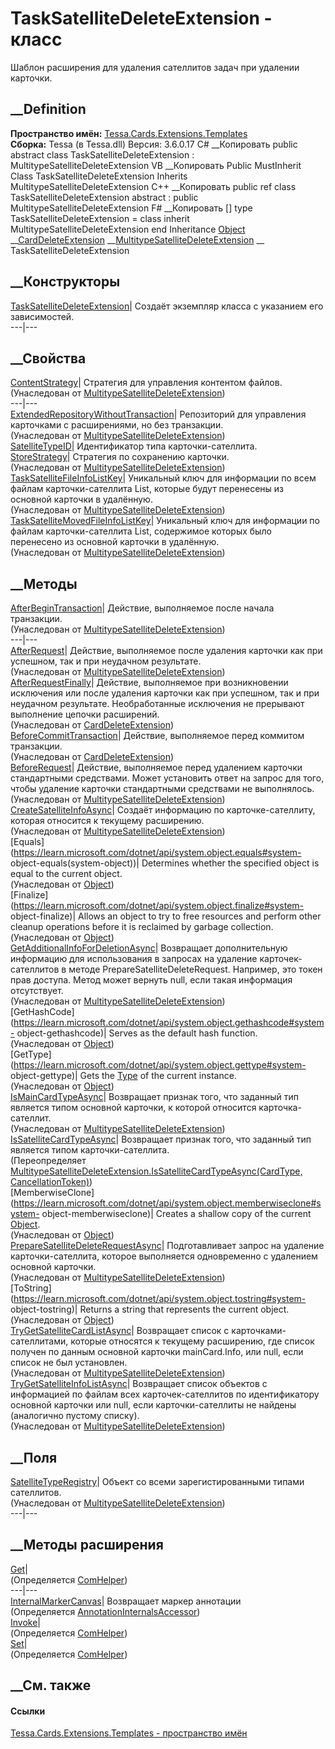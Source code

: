 # TaskSatelliteDeleteExtension - класс
Шаблон расширения для удаления сателлитов задач при удалении карточки.
## __Definition
 **Пространство имён:**
[Tessa.Cards.Extensions.Templates](N_Tessa_Cards_Extensions_Templates.htm)  
 **Сборка:** Tessa (в Tessa.dll) Версия: 3.6.0.17
C# __Копировать
     public abstract class TaskSatelliteDeleteExtension : MultitypeSatelliteDeleteExtension
VB __Копировать
     Public MustInherit Class TaskSatelliteDeleteExtension
    	Inherits MultitypeSatelliteDeleteExtension
C++ __Копировать
     public ref class TaskSatelliteDeleteExtension abstract : public MultitypeSatelliteDeleteExtension
F# __Копировать
     [<AbstractClassAttribute>]
    type TaskSatelliteDeleteExtension = 
        class
            inherit MultitypeSatelliteDeleteExtension
        end
Inheritance
    [Object](https://learn.microsoft.com/dotnet/api/system.object) __[CardDeleteExtension](T_Tessa_Cards_Extensions_CardDeleteExtension.htm) __[MultitypeSatelliteDeleteExtension](T_Tessa_Cards_Extensions_Templates_MultitypeSatelliteDeleteExtension.htm) __ TaskSatelliteDeleteExtension
##  __Конструкторы
[TaskSatelliteDeleteExtension](M_Tessa_Cards_Extensions_Templates_TaskSatelliteDeleteExtension__ctor.htm)|
Создаёт экземпляр класса с указанием его зависимостей.  
---|---  
## __Свойства
[ContentStrategy](P_Tessa_Cards_Extensions_Templates_MultitypeSatelliteDeleteExtension_ContentStrategy.htm)|
Стратегия для управления контентом файлов.  
(Унаследован от
[MultitypeSatelliteDeleteExtension](T_Tessa_Cards_Extensions_Templates_MultitypeSatelliteDeleteExtension.htm))  
---|---  
[ExtendedRepositoryWithoutTransaction](P_Tessa_Cards_Extensions_Templates_MultitypeSatelliteDeleteExtension_ExtendedRepositoryWithoutTransaction.htm)|
Репозиторий для управления карточками с расширениями, но без транзакции.  
(Унаследован от
[MultitypeSatelliteDeleteExtension](T_Tessa_Cards_Extensions_Templates_MultitypeSatelliteDeleteExtension.htm))  
[SatelliteTypeID](P_Tessa_Cards_Extensions_Templates_TaskSatelliteDeleteExtension_SatelliteTypeID.htm)|
Идентификатор типа карточки-сателлита.  
[StoreStrategy](P_Tessa_Cards_Extensions_Templates_MultitypeSatelliteDeleteExtension_StoreStrategy.htm)|
Стратегия по сохранению карточки.  
(Унаследован от
[MultitypeSatelliteDeleteExtension](T_Tessa_Cards_Extensions_Templates_MultitypeSatelliteDeleteExtension.htm))  
[TaskSatelliteFileInfoListKey](P_Tessa_Cards_Extensions_Templates_MultitypeSatelliteDeleteExtension_TaskSatelliteFileInfoListKey.htm)|
Уникальный ключ для информации по всем файлам карточки-сателлита
List<SatelliteInfo>, которые будут перенесены из основной карточки в
удалённую.  
(Унаследован от
[MultitypeSatelliteDeleteExtension](T_Tessa_Cards_Extensions_Templates_MultitypeSatelliteDeleteExtension.htm))  
[TaskSatelliteMovedFileInfoListKey](P_Tessa_Cards_Extensions_Templates_MultitypeSatelliteDeleteExtension_TaskSatelliteMovedFileInfoListKey.htm)|
Уникальный ключ для информации по файлам карточки-сателлита
List<SatelliteInfo>, содержимое которых было перенесено из основной карточки в
удалённую.  
(Унаследован от
[MultitypeSatelliteDeleteExtension](T_Tessa_Cards_Extensions_Templates_MultitypeSatelliteDeleteExtension.htm))  
##  __Методы
[AfterBeginTransaction](M_Tessa_Cards_Extensions_Templates_MultitypeSatelliteDeleteExtension_AfterBeginTransaction.htm)|
Действие, выполняемое после начала транзакции.  
(Унаследован от
[MultitypeSatelliteDeleteExtension](T_Tessa_Cards_Extensions_Templates_MultitypeSatelliteDeleteExtension.htm))  
---|---  
[AfterRequest](M_Tessa_Cards_Extensions_Templates_MultitypeSatelliteDeleteExtension_AfterRequest.htm)|
Действие, выполняемое после удаления карточки как при успешном, так и при
неудачном результате.  
(Унаследован от
[MultitypeSatelliteDeleteExtension](T_Tessa_Cards_Extensions_Templates_MultitypeSatelliteDeleteExtension.htm))  
[AfterRequestFinally](M_Tessa_Cards_Extensions_CardDeleteExtension_AfterRequestFinally.htm)|
Действие, выполняемое при возникновении исключения или после удаления карточки
как при успешном, так и при неудачном результате. Необработанные исключения не
прерывают выполнение цепочки расширений.  
(Унаследован от
[CardDeleteExtension](T_Tessa_Cards_Extensions_CardDeleteExtension.htm))  
[BeforeCommitTransaction](M_Tessa_Cards_Extensions_CardDeleteExtension_BeforeCommitTransaction.htm)|
Действие, выполняемое перед коммитом транзакции.  
(Унаследован от
[CardDeleteExtension](T_Tessa_Cards_Extensions_CardDeleteExtension.htm))  
[BeforeRequest](M_Tessa_Cards_Extensions_Templates_MultitypeSatelliteDeleteExtension_BeforeRequest.htm)|
Действие, выполняемое перед удалением карточки стандартными средствами. Может
установить ответ на запрос для того, чтобы удаление карточки стандартными
средствами не выполнялось.  
(Унаследован от
[MultitypeSatelliteDeleteExtension](T_Tessa_Cards_Extensions_Templates_MultitypeSatelliteDeleteExtension.htm))  
[CreateSatelliteInfoAsync](M_Tessa_Cards_Extensions_Templates_MultitypeSatelliteDeleteExtension_CreateSatelliteInfoAsync.htm)|
Создаёт информацию по карточке-сателлиту, которая относится к текущему
расширению.  
(Унаследован от
[MultitypeSatelliteDeleteExtension](T_Tessa_Cards_Extensions_Templates_MultitypeSatelliteDeleteExtension.htm))  
[Equals](https://learn.microsoft.com/dotnet/api/system.object.equals#system-
object-equals\(system-object\))| Determines whether the specified object is
equal to the current object.  
(Унаследован от
[Object](https://learn.microsoft.com/dotnet/api/system.object))  
[Finalize](https://learn.microsoft.com/dotnet/api/system.object.finalize#system-
object-finalize)| Allows an object to try to free resources and perform other
cleanup operations before it is reclaimed by garbage collection.  
(Унаследован от
[Object](https://learn.microsoft.com/dotnet/api/system.object))  
[GetAdditionalInfoForDeletionAsync](M_Tessa_Cards_Extensions_Templates_MultitypeSatelliteDeleteExtension_GetAdditionalInfoForDeletionAsync.htm)|
Возвращает дополнительную информацию для использования в запросах на удаление
карточек-сателлитов в методе PrepareSatelliteDeleteRequest. Например, это
токен прав доступа. Метод может вернуть null, если такая информация
отсутствует.  
(Унаследован от
[MultitypeSatelliteDeleteExtension](T_Tessa_Cards_Extensions_Templates_MultitypeSatelliteDeleteExtension.htm))  
[GetHashCode](https://learn.microsoft.com/dotnet/api/system.object.gethashcode#system-
object-gethashcode)| Serves as the default hash function.  
(Унаследован от
[Object](https://learn.microsoft.com/dotnet/api/system.object))  
[GetType](https://learn.microsoft.com/dotnet/api/system.object.gettype#system-
object-gettype)| Gets the
[Type](https://learn.microsoft.com/dotnet/api/system.type) of the current
instance.  
(Унаследован от
[Object](https://learn.microsoft.com/dotnet/api/system.object))  
[IsMainCardTypeAsync](M_Tessa_Cards_Extensions_Templates_MultitypeSatelliteDeleteExtension_IsMainCardTypeAsync.htm)|
Возвращает признак того, что заданный тип является типом основной карточки, к
которой относится карточка-сателлит.  
(Унаследован от
[MultitypeSatelliteDeleteExtension](T_Tessa_Cards_Extensions_Templates_MultitypeSatelliteDeleteExtension.htm))  
[IsSatelliteCardTypeAsync](M_Tessa_Cards_Extensions_Templates_TaskSatelliteDeleteExtension_IsSatelliteCardTypeAsync.htm)|
Возвращает признак того, что заданный тип является типом карточки-сателлита.  
(Переопределяет
[MultitypeSatelliteDeleteExtension.IsSatelliteCardTypeAsync(CardType,
CancellationToken)](M_Tessa_Cards_Extensions_Templates_MultitypeSatelliteDeleteExtension_IsSatelliteCardTypeAsync.htm))  
[MemberwiseClone](https://learn.microsoft.com/dotnet/api/system.object.memberwiseclone#system-
object-memberwiseclone)| Creates a shallow copy of the current
[Object](https://learn.microsoft.com/dotnet/api/system.object).  
(Унаследован от
[Object](https://learn.microsoft.com/dotnet/api/system.object))  
[PrepareSatelliteDeleteRequestAsync](M_Tessa_Cards_Extensions_Templates_MultitypeSatelliteDeleteExtension_PrepareSatelliteDeleteRequestAsync.htm)|
Подготавливает запрос на удаление карточки-сателлита, которое выполняется
одновременно с удалением основной карточки.  
(Унаследован от
[MultitypeSatelliteDeleteExtension](T_Tessa_Cards_Extensions_Templates_MultitypeSatelliteDeleteExtension.htm))  
[ToString](https://learn.microsoft.com/dotnet/api/system.object.tostring#system-
object-tostring)| Returns a string that represents the current object.  
(Унаследован от
[Object](https://learn.microsoft.com/dotnet/api/system.object))  
[TryGetSatelliteCardListAsync](M_Tessa_Cards_Extensions_Templates_MultitypeSatelliteDeleteExtension_TryGetSatelliteCardListAsync.htm)|
Возвращает список с карточками-сателлитами, которые относятся к текущему
расширению, где список получен по данным основной карточки mainCard.Info, или
null, если список не был установлен.  
(Унаследован от
[MultitypeSatelliteDeleteExtension](T_Tessa_Cards_Extensions_Templates_MultitypeSatelliteDeleteExtension.htm))  
[TryGetSatelliteInfoListAsync](M_Tessa_Cards_Extensions_Templates_MultitypeSatelliteDeleteExtension_TryGetSatelliteInfoListAsync.htm)|
Возвращает список объектов с информацией по файлам всех карточек-сателлитов по
идентификатору основной карточки или null, если карточки-сателлиты не найдены
(аналогично пустому списку).  
(Унаследован от
[MultitypeSatelliteDeleteExtension](T_Tessa_Cards_Extensions_Templates_MultitypeSatelliteDeleteExtension.htm))  
##  __Поля
[SatelliteTypeRegistry](F_Tessa_Cards_Extensions_Templates_MultitypeSatelliteDeleteExtension_SatelliteTypeRegistry.htm)|
Объект со всеми зарегистированными типами сателлитов.  
(Унаследован от
[MultitypeSatelliteDeleteExtension](T_Tessa_Cards_Extensions_Templates_MultitypeSatelliteDeleteExtension.htm))  
---|---  
##  __Методы расширения
[Get](M_Tessa_Extensions_Default_Client_EDS_ComHelper_Get.htm)|  
(Определяется
[ComHelper](T_Tessa_Extensions_Default_Client_EDS_ComHelper.htm))  
---|---  
[InternalMarkerCanvas](M_Tessa_UI_Views_Charting_Annotations_AnnotationInternalsAccessor_InternalMarkerCanvas.htm)|
Возвращает маркер аннотации  
(Определяется
[AnnotationInternalsAccessor](T_Tessa_UI_Views_Charting_Annotations_AnnotationInternalsAccessor.htm))  
[Invoke](M_Tessa_Extensions_Default_Client_EDS_ComHelper_Invoke.htm)|  
(Определяется
[ComHelper](T_Tessa_Extensions_Default_Client_EDS_ComHelper.htm))  
[Set](M_Tessa_Extensions_Default_Client_EDS_ComHelper_Set.htm)|  
(Определяется
[ComHelper](T_Tessa_Extensions_Default_Client_EDS_ComHelper.htm))  
##  __См. также
#### Ссылки
[Tessa.Cards.Extensions.Templates - пространство
имён](N_Tessa_Cards_Extensions_Templates.htm)
